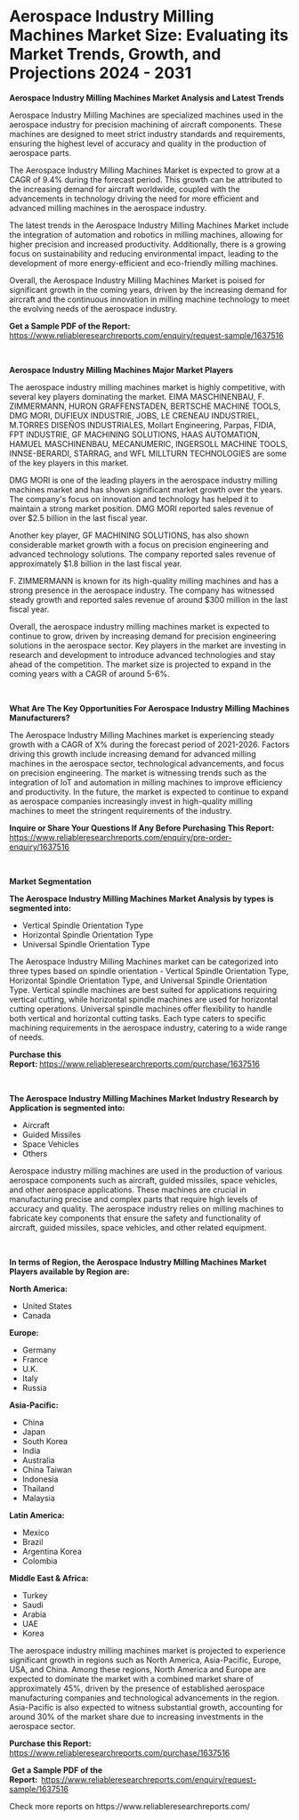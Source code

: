 <p><h1>Aerospace Industry Milling Machines Market Size: Evaluating its Market Trends, Growth, and Projections 2024 - 2031</h1></p><p><strong>Aerospace Industry Milling Machines Market Analysis and Latest Trends</strong></p>
<p><p>Aerospace Industry Milling Machines are specialized machines used in the aerospace industry for precision machining of aircraft components. These machines are designed to meet strict industry standards and requirements, ensuring the highest level of accuracy and quality in the production of aerospace parts.</p><p>The Aerospace Industry Milling Machines Market is expected to grow at a CAGR of 9.4% during the forecast period. This growth can be attributed to the increasing demand for aircraft worldwide, coupled with the advancements in technology driving the need for more efficient and advanced milling machines in the aerospace industry.</p><p>The latest trends in the Aerospace Industry Milling Machines Market include the integration of automation and robotics in milling machines, allowing for higher precision and increased productivity. Additionally, there is a growing focus on sustainability and reducing environmental impact, leading to the development of more energy-efficient and eco-friendly milling machines.</p><p>Overall, the Aerospace Industry Milling Machines Market is poised for significant growth in the coming years, driven by the increasing demand for aircraft and the continuous innovation in milling machine technology to meet the evolving needs of the aerospace industry.</p></p>
<p><strong>Get a Sample PDF of the Report:&nbsp;</strong> <a href="https://www.reliableresearchreports.com/enquiry/request-sample/1637516">https://www.reliableresearchreports.com/enquiry/request-sample/1637516</a></p>
<p>&nbsp;</p>
<p><strong>Aerospace Industry Milling Machines Major Market Players</strong></p>
<p><p>The aerospace industry milling machines market is highly competitive, with several key players dominating the market. EIMA MASCHINENBAU, F. ZIMMERMANN, HURON GRAFFENSTADEN, BERTSCHE MACHINE TOOLS, DMG MORI, DUFIEUX INDUSTRIE, JOBS, LE CRENEAU INDUSTRIEL, M.TORRES DISEÑOS INDUSTRIALES, Mollart Engineering, Parpas, FIDIA, FPT INDUSTRIE, GF MACHINING SOLUTIONS, HAAS AUTOMATION, HAMUEL MASCHINENBAU, MECANUMERIC, INGERSOLL MACHINE TOOLS, INNSE-BERARDI, STARRAG, and WFL MILLTURN TECHNOLOGIES are some of the key players in this market.</p><p>DMG MORI is one of the leading players in the aerospace industry milling machines market and has shown significant market growth over the years. The company's focus on innovation and technology has helped it to maintain a strong market position. DMG MORI reported sales revenue of over $2.5 billion in the last fiscal year.</p><p>Another key player, GF MACHINING SOLUTIONS, has also shown considerable market growth with a focus on precision engineering and advanced technology solutions. The company reported sales revenue of approximately $1.8 billion in the last fiscal year.</p><p>F. ZIMMERMANN is known for its high-quality milling machines and has a strong presence in the aerospace industry. The company has witnessed steady growth and reported sales revenue of around $300 million in the last fiscal year.</p><p>Overall, the aerospace industry milling machines market is expected to continue to grow, driven by increasing demand for precision engineering solutions in the aerospace sector. Key players in the market are investing in research and development to introduce advanced technologies and stay ahead of the competition. The market size is projected to expand in the coming years with a CAGR of around 5-6%.</p></p>
<p>&nbsp;</p>
<p><strong>What Are The Key Opportunities For Aerospace Industry Milling Machines Manufacturers?</strong></p>
<p><p>The Aerospace Industry Milling Machines market is experiencing steady growth with a CAGR of X% during the forecast period of 2021-2026. Factors driving this growth include increasing demand for advanced milling machines in the aerospace sector, technological advancements, and focus on precision engineering. The market is witnessing trends such as the integration of IoT and automation in milling machines to improve efficiency and productivity. In the future, the market is expected to continue to expand as aerospace companies increasingly invest in high-quality milling machines to meet the stringent requirements of the industry.</p></p>
<p><strong>Inquire or Share Your Questions If Any Before Purchasing This Report:</strong> <a href="https://www.reliableresearchreports.com/enquiry/pre-order-enquiry/1637516">https://www.reliableresearchreports.com/enquiry/pre-order-enquiry/1637516</a></p>
<p>&nbsp;</p>
<p><strong>Market Segmentation</strong></p>
<p><strong>The Aerospace Industry Milling Machines Market Analysis by types is segmented into:</strong></p>
<p><ul><li>Vertical Spindle Orientation Type</li><li>Horizontal Spindle Orientation Type</li><li>Universal Spindle Orientation Type</li></ul></p>
<p><p>The Aerospace Industry Milling Machines market can be categorized into three types based on spindle orientation - Vertical Spindle Orientation Type, Horizontal Spindle Orientation Type, and Universal Spindle Orientation Type. Vertical spindle machines are best suited for applications requiring vertical cutting, while horizontal spindle machines are used for horizontal cutting operations. Universal spindle machines offer flexibility to handle both vertical and horizontal cutting tasks. Each type caters to specific machining requirements in the aerospace industry, catering to a wide range of needs.</p></p>
<p><strong>Purchase this Report:&nbsp;</strong><a href="https://www.reliableresearchreports.com/purchase/1637516">https://www.reliableresearchreports.com/purchase/1637516</a></p>
<p>&nbsp;</p>
<p><strong>The Aerospace Industry Milling Machines Market Industry Research by Application is segmented into:</strong></p>
<p><ul><li>Aircraft</li><li>Guided Missiles</li><li>Space Vehicles</li><li>Others</li></ul></p>
<p><p>Aerospace industry milling machines are used in the production of various aerospace components such as aircraft, guided missiles, space vehicles, and other aerospace applications. These machines are crucial in manufacturing precise and complex parts that require high levels of accuracy and quality. The aerospace industry relies on milling machines to fabricate key components that ensure the safety and functionality of aircraft, guided missiles, space vehicles, and other related equipment.</p></p>
<p>&nbsp;</p>
<p><strong>In terms of Region, the Aerospace Industry Milling Machines Market Players available by Region are:</strong></p>
<p>
    <p> <strong> North America: </strong>
        <ul>
            <li>United States</li>
            <li>Canada</li>
        </ul>
        </p> 
    <p> <strong> Europe: </strong>
        <ul>
            <li>Germany</li>
            <li>France</li>
            <li>U.K.</li>
            <li>Italy</li>
            <li>Russia</li>
        </ul>
        </p> 
    <p> <strong> Asia-Pacific: </strong>
        <ul>
            <li>China</li>
            <li>Japan</li>
            <li>South Korea</li>
            <li>India</li>
            <li>Australia</li>
            <li>China Taiwan</li>
            <li>Indonesia</li>
            <li>Thailand</li>
            <li>Malaysia</li>
        </ul>
        </p> 
    <p> <strong> Latin America: </strong>
        <ul>
            <li>Mexico</li>
            <li>Brazil</li>
            <li>Argentina Korea</li>
            <li>Colombia</li>
        </ul>
        </p> 
    <p> <strong> Middle East & Africa: </strong>
        <ul>
            <li>Turkey</li>
            <li>Saudi</li>
            <li>Arabia</li>
            <li>UAE</li>
            <li>Korea</li>
        </ul>
    </p>
    </p>
<p><p>The aerospace industry milling machines market is projected to experience significant growth in regions such as North America, Asia-Pacific, Europe, USA, and China. Among these regions, North America and Europe are expected to dominate the market with a combined market share of approximately 45%, driven by the presence of established aerospace manufacturing companies and technological advancements in the region. Asia-Pacific is also expected to witness substantial growth, accounting for around 30% of the market share due to increasing investments in the aerospace sector.</p></p>
<p><strong>Purchase this Report: </strong><a href="https://www.reliableresearchreports.com/purchase/1637516">https://www.reliableresearchreports.com/purchase/1637516</a></p>
<p>&nbsp;<strong>Get a Sample PDF of the Report:&nbsp;&nbsp;</strong><a href="https://www.reliableresearchreports.com/enquiry/request-sample/1637516">https://www.reliableresearchreports.com/enquiry/request-sample/1637516</a></p>
<p><strong></strong></p>
<p>Check more reports on https://www.reliableresearchreports.com/</p>